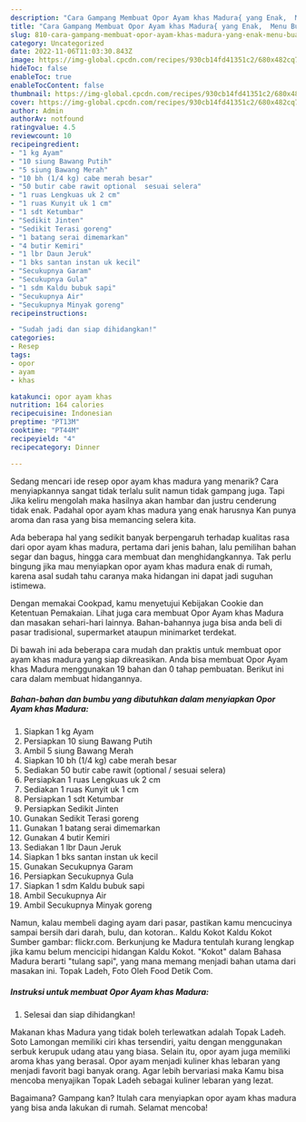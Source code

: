 ```yaml
---
description: "Cara Gampang Membuat Opor Ayam khas Madura{ yang Enak,  Menu Buat lebaran"
title: "Cara Gampang Membuat Opor Ayam khas Madura{ yang Enak,  Menu Buat lebaran"
slug: 810-cara-gampang-membuat-opor-ayam-khas-madura-yang-enak-menu-buat-lebaran
category: Uncategorized
date: 2022-11-06T11:03:30.843Z
image: https://img-global.cpcdn.com/recipes/930cb14fd41351c2/680x482cq70/opor-ayam-khas-madura-foto-resep-utama.jpg
hideToc: false
enableToc: true
enableTocContent: false
thumbnail: https://img-global.cpcdn.com/recipes/930cb14fd41351c2/680x482cq70/opor-ayam-khas-madura-foto-resep-utama.jpg
cover: https://img-global.cpcdn.com/recipes/930cb14fd41351c2/680x482cq70/opor-ayam-khas-madura-foto-resep-utama.jpg
author: Admin
authorAv: notfound
ratingvalue: 4.5
reviewcount: 10
recipeingredient:
- "1 kg Ayam"
- "10 siung Bawang Putih"
- "5 siung Bawang Merah"
- "10 bh (1/4 kg) cabe merah besar"
- "50 butir cabe rawit optional  sesuai selera"
- "1 ruas Lengkuas uk 2 cm"
- "1 ruas Kunyit uk 1 cm"
- "1 sdt Ketumbar"
- "Sedikit Jinten"
- "Sedikit Terasi goreng"
- "1 batang serai dimemarkan"
- "4 butir Kemiri"
- "1 lbr Daun Jeruk"
- "1 bks santan instan uk kecil"
- "Secukupnya Garam"
- "Secukupnya Gula"
- "1 sdm Kaldu bubuk sapi"
- "Secukupnya Air"
- "Secukupnya Minyak goreng"
recipeinstructions:

- "Sudah jadi dan siap dihidangkan!"
categories:
- Resep
tags:
- opor
- ayam
- khas

katakunci: opor ayam khas 
nutrition: 164 calories
recipecuisine: Indonesian
preptime: "PT13M"
cooktime: "PT44M"
recipeyield: "4"
recipecategory: Dinner

---
```



Sedang mencari ide resep opor ayam khas madura yang menarik? Cara menyiapkannya sangat tidak terlalu sulit namun tidak gampang juga. Tapi Jika keliru mengolah maka hasilnya akan hambar dan justru cenderung tidak enak. Padahal opor ayam khas madura yang enak harusnya Kan punya aroma dan rasa yang bisa memancing selera kita.


Ada beberapa hal yang sedikit banyak berpengaruh terhadap kualitas rasa dari opor ayam khas madura, pertama dari jenis bahan, lalu pemilihan bahan segar dan bagus, hingga cara membuat dan menghidangkannya. Tak perlu bingung jika mau menyiapkan opor ayam khas madura enak di rumah, karena asal sudah tahu caranya maka hidangan ini dapat jadi suguhan istimewa.

Dengan memakai Cookpad, kamu menyetujui Kebijakan Cookie dan Ketentuan Pemakaian. Lihat juga cara membuat Opor Ayam khas Madura dan masakan sehari-hari lainnya. Bahan-bahannya juga bisa anda beli di pasar tradisional, supermarket ataupun minimarket terdekat.


Di bawah ini ada beberapa cara mudah dan praktis untuk membuat opor ayam khas madura yang siap dikreasikan. Anda bisa membuat Opor Ayam khas Madura menggunakan 19 bahan dan 0 tahap pembuatan. Berikut ini cara dalam membuat hidangannya.

<!--inarticleads1-->

##### Bahan-bahan dan bumbu yang dibutuhkan dalam menyiapkan Opor Ayam khas Madura:

1. Siapkan 1 kg Ayam
1. Persiapkan 10 siung Bawang Putih
1. Ambil 5 siung Bawang Merah
1. Siapkan 10 bh (1/4 kg) cabe merah besar
1. Sediakan 50 butir cabe rawit (optional / sesuai selera)
1. Persiapkan 1 ruas Lengkuas uk 2 cm
1. Sediakan 1 ruas Kunyit uk 1 cm
1. Persiapkan 1 sdt Ketumbar
1. Persiapkan Sedikit Jinten
1. Gunakan Sedikit Terasi goreng
1. Gunakan 1 batang serai dimemarkan
1. Gunakan 4 butir Kemiri
1. Sediakan 1 lbr Daun Jeruk
1. Siapkan 1 bks santan instan uk kecil
1. Gunakan Secukupnya Garam
1. Persiapkan Secukupnya Gula
1. Siapkan 1 sdm Kaldu bubuk sapi
1. Ambil Secukupnya Air
1. Ambil Secukupnya Minyak goreng


Namun, kalau membeli daging ayam dari pasar, pastikan kamu mencucinya sampai bersih dari darah, bulu, dan kotoran.. Kaldu Kokot Kaldu Kokot Sumber gambar: flickr.com. Berkunjung ke Madura tentulah kurang lengkap jika kamu belum mencicipi hidangan Kaldu Kokot. &#34;Kokot&#34; dalam Bahasa Madura berarti &#34;tulang sapi&#34;, yang mana memang menjadi bahan utama dari masakan ini. Topak Ladeh, Foto Oleh Food Detik Com. 

<!--inarticleads2-->

##### Instruksi untuk membuat Opor Ayam khas Madura:


1. Selesai dan siap dihidangkan!

Makanan khas Madura yang tidak boleh terlewatkan adalah Topak Ladeh. Soto Lamongan memiliki ciri khas tersendiri, yaitu dengan menggunakan serbuk kerupuk udang atau yang biasa. Selain itu, opor ayam juga memiliki aroma khas yang berasal. Opor ayam menjadi kuliner khas lebaran yang menjadi favorit bagi banyak orang. Agar lebih bervariasi maka Kamu bisa mencoba menyajikan Topak Ladeh sebagai kuliner lebaran yang lezat. 

Bagaimana? Gampang kan? Itulah cara menyiapkan opor ayam khas madura yang bisa anda lakukan di rumah. Selamat mencoba!
